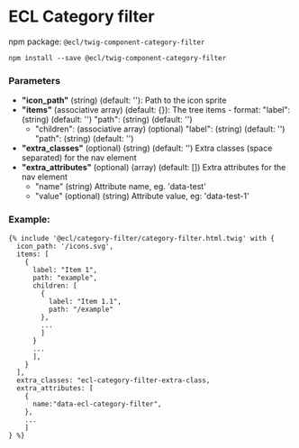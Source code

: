 # ECL Category filter

npm package: `@ecl/twig-component-category-filter`

```shell
npm install --save @ecl/twig-component-category-filter
```

### Parameters

- **"icon_path"** (string) (default: ''): Path to the icon sprite
- **"items"** (associative array) (default: {}): The tree items - format:
  "label": (string) (default: '')
  "path": (string) (default: '')
  - "children": (associative array) (optional)
    "label": (string) (default: '')
    "path": (string) (default: '')
- **"extra_classes"** (optional) (string) (default: '') Extra classes (space separated) for the nav element
- **"extra_attributes"** (optional) (array) (default: []) Extra attributes for the nav element
  - "name" (string) Attribute name, eg. 'data-test'
  - "value" (optional) (string) Attribute value, eg: 'data-test-1'

### Example:

<!-- prettier-ignore -->
```twig
{% include '@ecl/category-filter/category-filter.html.twig' with {
  icon_path: '/icons.svg',
  items: [
    {
      label: "Item 1",
      path: "example",
      children: [
        {
          label: "Item 1.1",
          path: "/example"
        },
        ...
        ]
      }
      ...
      ],
    }
  ],
  extra_classes: "ecl-category-filter-extra-class,
  extra_attributes: [
    {
      name:"data-ecl-category-filter",
    },
    ...
    ]
} %}
```
